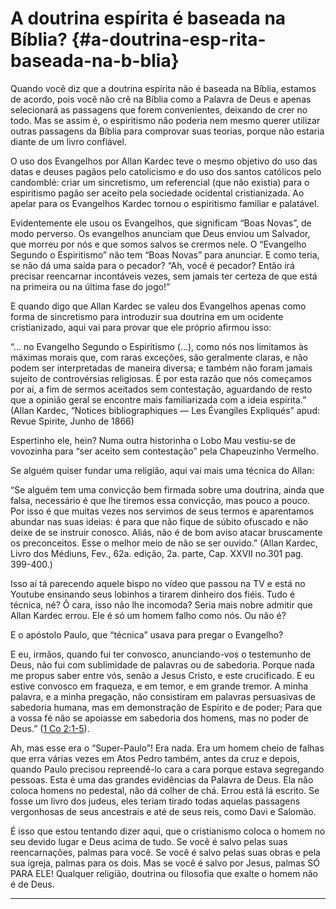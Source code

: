 # A doutrina espírita é baseada na Bíblia? {#a-doutrina-esp-rita-baseada-na-b-blia}

Quando você diz que a doutrina espírita não é baseada na Bíblia, estamos de acordo, pois você não crê na Bíblia como a Palavra de Deus e apenas selecionará as passagens que forem convenientes, deixando de crer no todo. Mas se assim é, o espiritismo não poderia nem mesmo querer utilizar outras passagens da Bíblia para comprovar suas teorias, porque não estaria diante de um livro confiável.

O uso dos Evangelhos por Allan Kardec teve o mesmo objetivo do uso das datas e deuses pagãos pelo catolicismo e do uso dos santos católicos pelo candomblé: criar um sincretismo, um referencial (que não existia) para o espiritismo pagão ser aceito pela sociedade ocidental cristianizada. Ao apelar para os Evangelhos Kardec tornou o espiritismo familiar e palatável.

Evidentemente ele usou os Evangelhos, que significam “Boas Novas”, de modo perverso. Os evangelhos anunciam que Deus enviou um Salvador, que morreu por nós e que somos salvos se crermos nele. O “Evangelho Segundo o Espiritismo” não tem “Boas Novas” para anunciar. E como teria, se não dá uma saída para o pecador? “Ah, você é pecador? Então irá precisar reencarnar incontáveis vezes, sem jamais ter certeza de que está na primeira ou na última fase do jogo!”

E quando digo que Allan Kardec se valeu dos Evangelhos apenas como forma de sincretismo para introduzir sua doutrina em um ocidente cristianizado, aqui vai para provar que ele próprio afirmou isso:

“... no Evangelho Segundo o Espiritismo (...), como nós nos limitamos às máximas morais que, com raras exceções, são geralmente claras, e não podem ser interpretadas de maneira diversa; e também não foram jamais sujeito de controvérsias religiosas. É por esta razão que nós começamos por aí, a fim de sermos aceitados sem contestação, aguardando de resto que a opinião geral se encontre mais familiarizada com a ideia espírita.” (Allan Kardec, “Notices bibliographiques — Les Évangiles Expliqués” apud: Revue Spirite, Junho de 1866)

Espertinho ele, hein? Numa outra historinha o Lobo Mau vestiu-se de vovozinha para “ser aceito sem contestação” pela Chapeuzinho Vermelho.

Se alguém quiser fundar uma religião, aqui vai mais uma técnica do Allan:

“Se alguém tem uma convicção bem firmada sobre uma doutrina, ainda que falsa, necessário é que lhe tiremos essa convicção, mas pouco a pouco. Por isso é que muitas vezes nos servimos de seus termos e aparentamos abundar nas suas ideias: é para que não fique de súbito ofuscado e não deixe de se instruir conosco. Aliás, não é de bom aviso atacar bruscamente os preconceitos. Esse o melhor meio de não se ser ouvido.” (Allan Kardec, Livro dos Médiuns, Fev., 62a. edição, 2a. parte, Cap. XXVII no.301 pag. 399-400.)

Isso aí tá parecendo aquele bispo no vídeo que passou na TV e está no Youtube ensinando seus lobinhos a tirarem dinheiro dos fiéis. Tudo é técnica, né? Ô cara, isso não lhe incomoda? Seria mais nobre admitir que Allan Kardec errou. Ele é só um homem falho como nós. Ou não é?

E o apóstolo Paulo, que “técnica” usava para pregar o Evangelho?

E eu, irmãos, quando fui ter convosco, anunciando-vos o testemunho de Deus, não fui com sublimidade de palavras ou de sabedoria. Porque nada me propus saber entre vós, senão a Jesus Cristo, e este crucificado. E eu estive convosco em fraqueza, e em temor, e em grande tremor. A minha palavra, e a minha pregação, não consistiram em palavras persuasivas de sabedoria humana, mas em demonstração de Espírito e de poder; Para que a vossa fé não se apoiasse em sabedoria dos homens, mas no poder de Deus.” ([1 Co 2:1-5](http://bibliaonline.com.br/acf/1co/2/1-5)).

Ah, mas esse era o “Super-Paulo”! Era nada. Era um homem cheio de falhas que erra várias vezes em Atos Pedro também, antes da cruz e depois, quando Paulo precisou repreendê-lo cara a cara porque estava segregando pessoas. Esta é uma das grandes evidências da Palavra de Deus. Ela não coloca homens no pedestal, não dá colher de chá. Errou está lá escrito. Se fosse um livro dos judeus, eles teriam tirado todas aquelas passagens vergonhosas de seus ancestrais e até de seus reis, como Davi e Salomão.

É isso que estou tentando dizer aqui, que o cristianismo coloca o homem no seu devido lugar e Deus acima de tudo. Se você é salvo pelas suas reencarnações, palmas para você. Se você é salvo pelas suas obras e pela sua igreja, palmas para os dois. Mas se você é salvo por Jesus, palmas SÓ PARA ELE! Qualquer religião, doutrina ou filosofia que exalte o homem não é de Deus.

*****